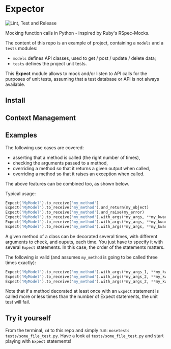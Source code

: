 # Expector
![Lint, Test and Release](https://github.com/tcassou/expect/workflows/Lint,%20Test%20and%20Release/badge.svg?branch=master)

Mocking function calls in Python - inspired by Ruby's RSpec-Mocks.

The content of this repo is an example of project, containing a `models` and a `tests` modules:

* `models` defines API classes, used to get / post / update / delete data;
* `tests` defines the project unit tests.

This **Expect** module allows to mock and/or listen to API calls for the purposes of unit tests, assuming that a test database or API is not always available.

## Install

## Context Management

## Examples
The following use cases are covered:

* asserting that a method is called (the right number of times),
* checking the arguments passed to a method,
* overriding a method so that it returns a given output when called,
* overriding a method so that it raises an exception when called.

The above features can be combined too, as shown below.

Typical usage:
```python
Expect('MyModel').to_receive('my_method')
Expect('MyModel').to_receive('my_method').and_return(my_object)
Expect('MyModel').to_receive('my_method').and_raise(my_error)
Expect('MyModel').to_receive('my_method').with_args(*my_args, **my_kwargs)
Expect('MyModel').to_receive('my_method').with_args(*my_args, **my_kwargs).and_return(my_object)
Expect('MyModel').to_receive('my_method').with_args(*my_args, **my_kwargs).and_raise(my_error)
```

A given method of a class can be decorated several times, with different arguments to check, and ouputs, each time.
You just have to specify it with several `Expect` statements. In this case, the order of the statements matters.

The following is valid (and assumes `my_method` is going to be called three times exactly):
```python
Expect('MyModel').to_receive('my_method').with_args(*my_args_1, **my_kwargs_1).and_return(my_object_1)
Expect('MyModel').to_receive('my_method').with_args(*my_args_2, **my_kwargs_2).and_raise(my_error)
Expect('MyModel').to_receive('my_method').with_args(*my_args_2, **my_kwargs_2).and_return(my_object_2)
```

Note that if a method decorated at least once with an `Expect` statement is called more or less times than the number
of Expect statements, the unit test will fail.

## Try it yourself

From the terminal, `cd` to this repo and simply run: `nosetests tests/some_file_test.py`.
Have a look at `tests/some_file_test.py` and start playing with `Expect` statements!
